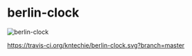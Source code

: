# berlin-clock

![berlin-clock](https://user-images.githubusercontent.com/14254413/59153383-563b6900-8a58-11e9-941e-55447bd2ed08.png)

https://travis-ci.org/kntechie/berlin-clock.svg?branch=master
